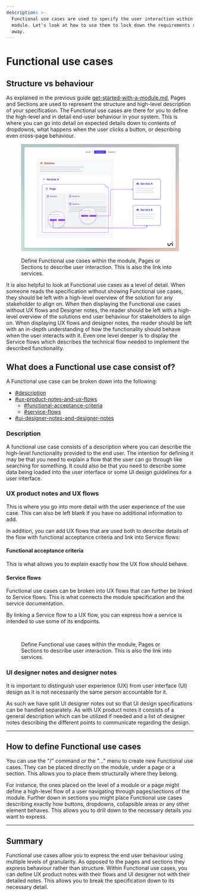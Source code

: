 ```yaml
---
description: >-
  Functional use cases are used to specify the user interaction within your
  module. Let's look at how to use them to lock down the requirements right
  away.
---
```


# Functional use cases

## Structure vs behaviour

As explained in the previous guide [get-started-with-a-module.md](get-started-with-a-module.md "mention"), Pages and Sections are used to represent the structure and high-level description of your specification. The Functional use cases are there for you to define the high-level and in detail end-user behaviour in your system. This is where you can go into detail on expected details down to contents of dropdowns, what happens when the user clicks a button, or describing even cross-page behaviour.

<figure><img src="../../.gitbook/assets/Concept - new.png" alt=""><figcaption><p>Define Functional use cases within the module, Pages or Sections to describe user interaction. This is also the link into services.</p></figcaption></figure>

It is also helpful to look at Functional use cases as a level of detail. When someone reads the specification without showing Functional use cases, they should be left with a high-level overview of the solution for any stakeholder to align on. When then displaying the Functional use cases without UX flows and Designer notes, the reader should be left with a high-level overview of the solutions end user behaviour for stakeholders to align on. When displaying UX flows and designer notes, the reader should be left with an in-depth understanding of how the functionality should behave when the user interacts with it. Even one level deeper is to display the Service flows which describes the technical flow needed to implement the described functionality.



## What does a Functional use case consist of?

A Functional use case can be broken down into the following:

* [#description](functional-use-cases.md#description "mention")
* [#ux-product-notes-and-ux-flows](functional-use-cases.md#ux-product-notes-and-ux-flows "mention")
  * [#functional-acceptance-criteria](functional-use-cases.md#functional-acceptance-criteria "mention")
  * [#service-flows](functional-use-cases.md#service-flows "mention")
* [#ui-designer-notes-and-designer-notes](functional-use-cases.md#ui-designer-notes-and-designer-notes "mention")

### Description

A functional use case consists of a description where you can describe the high-level functionality provided to the end user. The intention for defining it may be that you need to explain a flow that the user can go through like searching for something. It could also be that you need to describe some data being loaded into the user interface or some UI design guidelines for a user interface.



### UX product notes and UX flows

This is where you go into more detail with the user experience of the use case. This can also be left blank if you have no additional information to add.&#x20;

In addition, you can add UX flows that are used both to describe details of the flow with functional acceptance criteria and link into Service flows:

#### Functional acceptance criteria

This is what allows you to explain exactly how the UX flow should behave.&#x20;

#### Service flows

Functional use cases can be broken into UX flows that can further be linked to Service flows. This is what connects the module specification and the service documentation.

By linking a Service flow to a UX flow, you can express how a service is intended to use some of its endpoints.

<figure><img src="../../.gitbook/assets/image.avif" alt=""><figcaption><p>Define Functional use cases within the module, Pages or Sections to describe user interaction. This is also the link into services.</p></figcaption></figure>



### UI designer notes and designer notes

It is important to distinguish user experience (UX) from user interface (UI) design as it is not necessarily the same person accountable for it.&#x20;

As such we have split UI designer notes out so that UI design specifications can be handled separately. As with UX product notes it consists of a general description which can be utilized if needed and a list of designer notes describing the different points to communicate regarding the design.



***

## How to define Functional use cases

You can use the "/" command or the "..." menu to create new Functional use cases. They can be placed directly on the module, under a page or a section. This allows you to place them structurally where they belong.&#x20;

For instance, the ones placed on the level of a module or a page might define a high-level flow of a user navigating through pages/sections of the module. Further down in sections you might place Functional use cases describing exactly how buttons, dropdowns, collapsible areas or any other element behaves. This allows you to drill down to the necessary details you want to express.



***

## Summary

Functional use cases allow you to express the end user behaviour using multiple levels of granularity. As opposed to the pages and sections they express behaviour rather than structure. Within Functional use cases, you can define UX product notes with their flows and UI designer not with their detailed notes. This allows you to break the specification down to its necessary detail.
